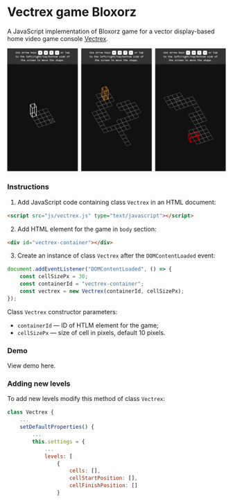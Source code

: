 # Vectrex game Bloxorz

A JavaScript implementation of Bloxorz game for a vector display-based home video game console [Vectrex](https://en.wikipedia.org/wiki/Vectrex).

![Screenshots](./screenshots/levels.png)

### Instructions

1. Add JavaScript code containing class `Vectrex` in an HTML document:
```html
<script src="js/vectrex.js" type="text/javascript"></script>
```
2. Add HTML element for the game in `body` section:
```html
<div id="vectrex-container"></div>
```
3. Сreate an instance of class `Vectrex` after the `DOMContentLoaded` event:
```js
document.addEventListener("DOMContentLoaded", () => {
    const cellSizePx = 30;
    const containerId = "vectrex-container";
    const vectrex = new Vectrex(containerId, cellSizePx);
});
```

Class `Vectrex` constructor parameters:
- `containerId` — ID of HTLM element for the game;
- `cellSizePx` — size of cell in pixels, default 10 pixels.

### Demo

View demo here.

### Adding new levels

To add new levels modify this method of class `Vectrex`:
```js
class Vectrex {
    ...
    setDefaultProperties() {
        ...
        this.settings = {
            ...
            levels: [
                {
                    cells: [],
                    cellStartPosition: [],
                    cellFinishPosition: []
                }
```